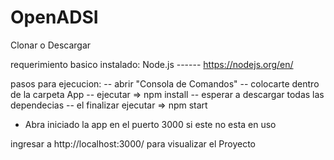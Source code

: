 # OpenADSI

Clonar o Descargar

requerimiento basico instalado:
  Node.js      ------  https://nodejs.org/en/

pasos para ejecucion:
  -- abrir "Consola de Comandos"
  -- colocarte dentro de la carpeta App
  -- ejecutar  =>  npm install
  -- esperar a descargar todas las dependecias
  -- el finalizar ejecutar => npm start

  * Abra iniciado la app en el puerto 3000 si este no esta en uso

ingresar a http://localhost:3000/ para visualizar el Proyecto
